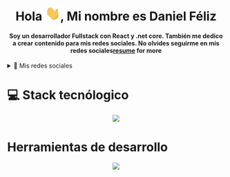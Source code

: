 <div align="center">
<h1 align="center">Hola <img width="35" src="https://github.com/1999AZZAR/1999AZZAR/blob/main/resources/img/waving.gif">, Mi nombre es Daniel Féliz</h1>
<h4 align="center">Soy un desarrollador Fullstack con React y .net core. También me dedico a crear contenido para mis redes sociales. No olvides seguirme en mis redes sociales<a href="https://github.com/1999AZZAR/1999AZZAR/blob/main/assets/doc/azzar_resume.pdf" target="_blank">resume</a> for more</h4>
</div>
<details>
  <summary>📲 Mis redes sociales</summary>
<div>
  <samp>
    <p align="center">
      <br/>
      <a href="https://www.linkedin.com/in/daniel-feliz/" target="_blank"><img align="center"
         src="https://img.shields.io/badge/linkedin-%231DA1F2.svg?style=for-the-badge&logo=linkedin&logoColor=white"
         alt="LinkedIn" height="30"/></a>
      <a href="https://tiktok.com/@danielfeliz.dev" target="blank"><img align="center"
         src="https://img.shields.io/badge/tiktok-000000.svg?style=for-the-badge&logo=tiktok&logoColor=white"
         alt="Tiktok" height="30"/></a>
    </p>
  <p align="center">
      <a href="https://www.instagram.com/danielfeliz.dev/" target="blank"><img align="center"
         src="https://img.shields.io/badge/instagram-%23E4405F.svg?style=for-the-badge&logo=Instagram&logoColor=white"
         alt="Daniel Feliz" height="30"/></a>
        <a href="https://www.youtube.com/@elprogramadortartamudo" target="_blank"><img align="center"
         src="https://img.shields.io/badge/youtube-FF0000.svg?style=for-the-badge&logo=youtube&logoColor=white"
         alt="Youtube" height="30"/></a>
      <a href="https://www.youtube.com/@elprogramadortartamudo" target="blank">
        <img align="center"
         src="https://img.shields.io/youtube/channel/subscribers/UCyzzGyR9DKHmw8C3C0f3mRw"
         alt="Canal de youtube" height="30"/></a>
    
      <br>
    </p>
  </samp>
</div>
</details>



# 💻 Stack tecnólogico
<p align="center">
  <a href="https://skillicons.dev">
    <img src="https://skillicons.dev/icons?i=html,css,js,ts,react,tailwind,bootstrap,sass,cs,dotnet&perline=14" />
  </a>
</p>

<!--# 💻 Tech Stack:
![HTML5](https://img.shields.io/badge/html5-%23E34F26.svg?style=for-the-badge&logo=html5&logoColor=white) ![CSS3](https://img.shields.io/badge/css3-%231572B6.svg?style=for-the-badge&logo=css3&logoColor=white)  ![SASS](https://img.shields.io/badge/SASS-hotpink.svg?style=for-the-badge&logo=SASS&logoColor=white) ![TailwindCSS](https://img.shields.io/badge/tailwindcss-%2338B2AC.svg?style=for-the-badge&logo=tailwind-css&logoColor=white) ![Bootstrap](https://img.shields.io/badge/bootstrap-%23563D7C.svg?style=for-the-badge&logo=bootstrap&logoColor=white) ![JavaScript](https://img.shields.io/badge/javascript-%23323330.svg?style=for-the-badge&logo=javascript&logoColor=%23F7DF1E) ![TypeScript](https://img.shields.io/badge/typescript-3178C6.svg?style=for-the-badge&logo=typescript&logoColor=white)) ![React](https://img.shields.io/badge/react-%2320232a.svg?style=for-the-badge&logo=react&logoColor=%2361DAFB)
![Postman](https://img.shields.io/badge/postman-%23E34F26.svg?style=for-the-badge&logo=postman&logoColor=white)
![NPM](https://img.shields.io/badge/NPM-%23CB3837.svg?style=for-the-badge&logo=npm&logoColor=white)
!-->

# Herramientas de desarrollo
<p align="center">
  <a href="https://skillicons.dev">
    <img src="https://skillicons.dev/icons?i=vite,git,github,postman,vscode,npm&perline=14" />
  </a>
</p>
